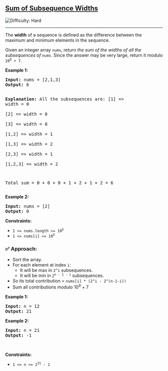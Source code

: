 <p>&nbsp;</p>
<h2><a href="https://leetcode.com/problems/sum-of-subsequence-widths">Sum of Subsequence Widths</a></h2> 
<img src='https://img.shields.io/badge/Difficulty-Hard-red' alt='Difficulty: Hard' />
<hr>
<p>The <strong>width</strong> of a sequence is defined as the difference between the maximum and minimum elements in the sequence.</p>

<p>Given an integer array <code>nums</code>, return <em>the sum of the widths of all the subsequences of <code>nums</code></em>. Since the answer may be very large, return it modulo <code>10<sup>9</sup> + 7</code>.</p>

<p><strong class="example">Example 1:</strong></p>
<pre>
<strong>Input:</strong> nums = [2,1,3]
<strong>Output:</strong> 6

<strong>Explanation:</strong> All the subsequences are:
[1] => width = 0  
[2] => width = 0  
[3] => width = 0  
[1,2] => width = 1  
[1,3] => width = 2  
[2,3] => width = 1  
[1,2,3] => width = 2  

Total sum = 0 + 0 + 0 + 1 + 2 + 1 + 2 = 6
</pre>

<p><strong class="example">Example 2:</strong></p>
<pre>
<strong>Input:</strong> nums = [2]
<strong>Output:</strong> 0
</pre>

<p><strong>Constraints:</strong></p>
<ul>
  <li><code>1 &lt;= nums.length &lt;= 10<sup>5</sup></code></li>
  <li><code>1 &lt;= nums[i] &lt;= 10<sup>5</sup></code></li>
</ul>

<h3>✅ Approach:</h3>
<ul>
  <li>Sort the array.</li>
  <li>For each element at index <code>i</code>:
    <ul>
      <li>It will be max in <code>2^i</code> subsequences.</li>
      <li>It will be min in <code>2<sup>n - 1 - i</sup></code> subsequences.</li>
    </ul>
  </li>
  <li>So its total contribution = <code>nums[i] * (2^i - 2^(n-1-i))</code></li>
  <li>Sum all contributions modulo 10<sup>9</sup> + 7</li>
</ul>
<p><strong class="example">Example 1:</strong></p>
<pre>
<strong>Input:</strong> n = 12
<strong>Output:</strong> 21
</pre>

<p><strong class="example">Example 2:</strong></p>
<pre>
<strong>Input:</strong> n = 21
<strong>Output:</strong> -1
</pre>

<p>&nbsp;</p>

<p><strong>Constraints:</strong></p>
<ul>
  <li><code>1 &lt;= n &lt;= 2<sup>31</sup> - 1</code></li>
</ul>
